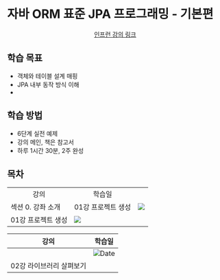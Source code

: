 <h1> 자바 ORM 표준 JPA 프로그래밍 - 기본편 </h1>

<div align="center">
<a href="https://www.inflearn.com/course/ORM-JPA-Basic"> 인프런 강의 링크 </a>
</div>


## 학습 목표
- 객체와 테이블 설계 매핑
- JPA 내부 동작 방식 이해
- 

## 학습 방법

- 6단계 실전 예제
- 강의 메인, 책은 참고서 
- 하루 1시간 30분, 2주 완성


## 목차

<table>
<tr align=center>
    <td>강의</td>
    <td>학습일</td>
</tr>
<tr>
    <td rowspan="2"> 섹션 0. 강좌 소개 </td>
</tr>
<tr>
    <td>01강 프로젝트 생성</td>
    <td><img src="https://img.shields.io/badge/-21/04/08-DFFD26" /></td>
</tr>
<tr>
    <td>01강 프로젝트 생성</td>
    <td><img src="https://img.shields.io/badge/-21/04/08-DFFD26" /></td>
</tr>
</table>

| 강의 | 학습일 |
|------|-------------|
|  | ![Date](https://img.shields.io/badge/-21/04/08-DFFD26) |
| 02강 라이브러리 살펴보기 |     |

